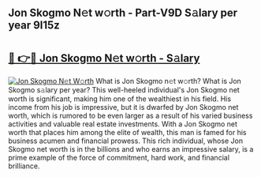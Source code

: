 ## Jon Skogmo N𝚎t w𝚘rth - Part-V9D S𝚊lary per year 9I15z

# <h2><a href="http://gc2tqp.nevu.top/?p=Jon+Skogmo">🔗 👉🔴 Jon Skogmo N𝚎t w𝚘rth - S𝚊lary</a></h2>

[![Jon Skogmo N𝚎t W𝚘rth](https://i.imgur.com/Oavwk0R.jpeg)](http://gc2tqp.nevu.top/?p=Jon+Skogmo)
What is Jon Skogmo n𝚎t w𝚘rth? What is Jon Skogmo s𝚊lary per year?
This well-heeled individual's Jon Skogmo net worth is significant, making him one of the wealthiest in his field. His income from his job is impressive, but it is dwarfed by Jon Skogmo net worth, which is rumored to be even larger as a result of his varied business activities and valuable real estate investments. With a Jon Skogmo net worth that places him among the elite of wealth, this man is famed for his business acumen and financial prowess. This rich individual, whose Jon Skogmo net worth is in the billions and who earns an impressive salary, is a prime example of the force of commitment, hard work, and financial brilliance.
